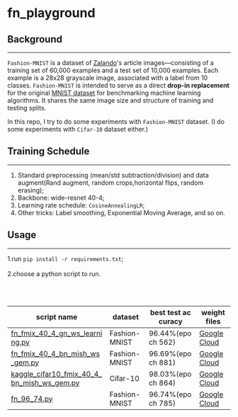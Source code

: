 # fn_playground

## Background
-----
`Fashion-MNIST` is a dataset of [Zalando](https://github.com/zalandoresearch/fashion-mnist)'s article images—consisting of a training set of 60,000 examples and a test set of 10,000 examples. Each example is a 28x28 grayscale image, associated with a label from 10 classes.  `Fashion-MNIST` is intended to serve as a direct **drop-in replacement** for the original [MNIST dataset](http://yann.lecun.com/exdb/mnist/) for benchmarking machine learning algorithms. It shares the same image size and structure of training and testing splits.

In this repo, I try to do some experiments with `Fashion-MNIST` dataset. (I do some experiments with `Cifar-10` dataset either.)

## Training Schedule
-----
1.  Standard preprocessing (mean/std subtraction/division) and data augment(Rand augment, random crops,horizontal flips, random erasing);
2.  Backbone: wide-resnet 40-4;
3.  Learning rate schedule: `CosineAnnealingLR`;
4.  Other tricks: Label smoothing, Exponential Moving Average, and so on.
## Usage
-----

1.run ```pip install -r requirements.txt```;<br><br>
2.choose a python script to run.<br><br>
<table  width="100%"  style="table-layout:fixed;word-break: break-all;  word-wrap:break-word;">
<thead><tr><th>script name</th><th>dataset</th><th>best test accuracy</th><th>weight files</th></tr></thead>
        <tr>
            <td><a href="https://github.com/Liang-yc/fn_playground/blob/master/fn_fmix_40_4_gn_ws_learning.py">fn_fmix_40_4_gn_ws_learning.py</a></td>
            <td><a >Fashion-MNIST</a></td>
            <td><a >96.44%(epoch 562)</a></td>
            <td><a href="https://drive.google.com/drive/folders/1JfyBisN1kubm2rC_hHblai8MdNWkZxHU?usp=sharing">Google Cloud</a></td>
        </tr>
        <tr>
            <td><a href="https://github.com/Liang-yc/fn_playground/blob/master/fn_fmix_40_4_bn_mish_ws_gem.py">fn_fmix_40_4_bn_mish_ws_gem.py</a></td>
            <td><a >Fashion-MNIST</a></td>
            <td><a >96.69%(epoch 881)</a></td>
            <td><a href="https://drive.google.com/drive/folders/1a6ZChTZJERsJp98mWy37kTHhRGOgT0mO?usp=sharing">Google Cloud</a></td>
        </tr>        
         <tr>
            <td><a href="https://github.com/Liang-yc/fn_playground/blob/master/kaggle_cifar10_fmix_40_4_bn_mish_ws_gem.py">kaggle_cifar10_fmix_40_4_bn_mish_ws_gem.py</a></td>
            <td><a >Cifar-10</a></td>
            <td><a >98.03%(epoch 864)</a></td>
            <td><a href="https://drive.google.com/drive/folders/1BUYrTWH7_DGAGFSRdI7NLFmDMW5W716Q?usp=sharing">Google Cloud</a></td>
        </tr>
          <tr>
            <td><a href="https://github.com/Liang-yc/fn_playground/blob/master/fn_96_74.py">fn_96_74.py</a></td>
            <td><a >Fashion-MNIST</a></td>
            <td><a >96.74%(epoch 785)</a></td>
            <td><a href="https://drive.google.com/file/d/1-Ss-oLrOnoijhoWxGdnUYIcmPGqYG9Nd/view?usp=sharing">Google Cloud</a></td>
        </tr>

</table>

